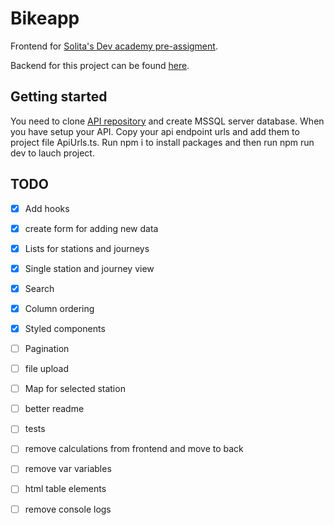 # Bikeapp
Frontend for [Solita's Dev academy pre-assigment](https://github.com/solita/dev-academy-2023-exercise).

Backend for this project can be found [here](https://github.com/SSuopanki/BikeappAPI).

## **Getting started**

You need to clone [API repository](https://github.com/SSuopanki/BikeappAPI) and create MSSQL server database. When you have setup your API. Copy your api endpoint urls and add them to project file ApiUrls.ts. Run npm i to install packages and then run npm run dev to lauch project. 

## **TODO**
- [x] Add hooks
- [x] create form for adding new data
- [x] Lists for stations and journeys
- [x] Single station and journey view
- [x] Search
- [x] Column ordering
- [x] Styled components
- [ ] Pagination
- [ ] file upload
- [ ] Map for selected station
- [ ] better readme
- [ ] tests
- [ ] remove calculations from frontend and move to back
- [ ] remove var variables
- [ ] html table elements
- [ ] remove console logs
      

